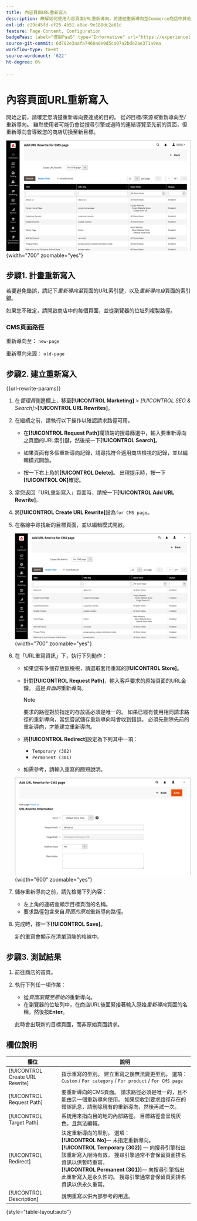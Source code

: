 ```yaml
---
title: 內容頁面URL重新寫入
description: 瞭解如何使用內容頁面URL重新導向，將連結重新導向至Commerce商店中其他內容頁面的URL。
exl-id: e29c45fd-cf25-4b51-a8ae-9e188dc2a61c
feature: Page Content, Configuration
badgePaas: label="僅限PaaS" type="Informative" url="https://experienceleague.adobe.com/en/docs/commerce/user-guides/product-solutions" tooltip="僅適用於雲端專案(Adobe管理的PaaS基礎結構)和內部部署專案的Adobe Commerce 。"
source-git-commit: 6d782e3aafa7460a0e0d5ca07a2bde2ae371a9ea
workflow-type: tm+mt
source-wordcount: '622'
ht-degree: 0%

---
```


# 內容頁面URL重新寫入

開始之前，請確定您清楚重新導向要達成的目的。 從&#x200B;_的_&#x200B;目標&#x200B;_/_&#x200B;來源&#x200B;_或_&#x200B;重新導向至&#x200B;_/_&#x200B;重新導向。 雖然使用者可能仍會從搜尋引擎或過時的連結導覽至先前的頁面，但重新導向會導致您的商店切換至新目標。

![URL重寫 — CMS頁面](./assets/url-rewrite-cms-page.png){width="700" zoomable="yes"}

## 步驟1. 計畫重新寫入

若要避免錯誤，請記下&#x200B;_重新導向至_&#x200B;頁面的URL索引鍵，以及&#x200B;_重新導向自_&#x200B;頁面的索引鍵。

如果您不確定，請開啟商店中的每個頁面，並從瀏覽器的位址列複製路徑。

### CMS頁面路徑

重新導向至： `new-page`

重新導向來源： `old-page`

## 步驟2. 建立重新寫入

{{url-rewrite-params}}

1. 在&#x200B;_管理員_&#x200B;側邊欄上，移至&#x200B;**[!UICONTROL Marketing]** > _[!UICONTROL SEO & Search]_>**[!UICONTROL URL Rewrites]**。

1. 在繼續之前，請執行以下操作以確認請求路徑可用。

   - 在&#x200B;**[!UICONTROL Request Path]**&#x200B;欄頂端的搜尋篩選中，輸入要重新導向之頁面的URL索引鍵，然後按一下&#x200B;**[!UICONTROL Search]**。

   - 如果頁面有多個重新導向記錄，請尋找符合適用商店檢視的記錄，並以編輯模式開啟。

   - 按一下右上角的&#x200B;**[!UICONTROL Delete]**。 出現提示時，按一下&#x200B;**[!UICONTROL OK]**&#x200B;確認。

1. 當您返回「URL重新寫入」頁面時，請按一下&#x200B;**[!UICONTROL Add URL Rewrite]**。

1. 將&#x200B;**[!UICONTROL Create URL Rewrite]**&#x200B;設為`for CMS page`。

1. 在格線中尋找新的目標頁面，並以編輯模式開啟。

   ![新增URL重寫 — 適用於CMS頁面](./assets/url-rewrite-cms-page-add.png){width="700" zoomable="yes"}

1. 在「URL重寫資訊」下，執行下列動作：

   - 如果您有多個存放區檢視，請選取套用重寫的&#x200B;**[!UICONTROL Store]**。

   - 針對&#x200B;**[!UICONTROL Request Path]**，輸入客戶要求的原始頁面的URL金鑰。 這是&#x200B;_頁面的_&#x200B;重新導向。

     >[!NOTE]
     >
     >要求的路徑對於指定的存放區必須是唯一的。 如果已經有使用相同請求路徑的重新導向，當您嘗試儲存重新導向時會收到錯誤。 必須先刪除先前的重新導向，才能建立重新導向。

   - 將&#x200B;**[!UICONTROL Redirect]**&#x200B;設定為下列其中一項：

      - `Temporary (302)`
      - `Permanent (301)`

   - 如需參考，請輸入重寫的簡短說明。

   ![URL重寫資訊](./assets/url-rewrite-cms-page-information.png){width="600" zoomable="yes"}

1. 儲存重新導向之前，請先檢閱下列內容：

   - 左上角的連結會顯示目標頁面的名稱。
   - 要求路徑包含來自&#x200B;_頁面的原始_&#x200B;重新導向路徑。

1. 完成時，按一下&#x200B;**[!UICONTROL Save]**。

   新的重寫會顯示在清單頂端的格線中。

## 步驟3. 測試結果

1. 前往商店的首頁。

1. 執行下列任一項作業：

   - 從&#x200B;_頁面瀏覽至原始的_&#x200B;重新導向。
   - 在瀏覽器的位址列中，在商店URL後面緊接著輸入原始&#x200B;_重新導向_&#x200B;頁面的名稱，然後按&#x200B;**Enter**。

   此時會出現新的目標頁面，而非原始頁面請求。

## 欄位說明

| 欄位 | 說明 |
|--- |--- |
| [!UICONTROL Create URL Rewrite] | 指示重寫的型別。 建立重寫之後無法變更型別。 選項： `Custom` / `For category` / `For product` / `For CMS page` |
| [!UICONTROL Request Path] | 要重新導向的CMS頁面。 請求路徑必須是唯一的，且不能由另一個重新導向使用。 如果您收到要求路徑存在的錯誤訊息，請刪除現有的重新導向，然後再試一次。 |
| [!UICONTROL Target Path] | 系統用來指向目的地的內部路徑。 目標路徑會呈現灰色，且無法編輯。 |
| [!UICONTROL Redirect] | 決定重新導向的型別。 選項： <br/>**[!UICONTROL No]**— 未指定重新導向。<br/>**[!UICONTROL Temporary (302)]** — 向搜尋引擎指出該重新寫入限時有效。 搜尋引擎通常不會保留頁面排名資訊以供暫時重寫。 <br/>**[!UICONTROL Permanent (301)]**— 向搜尋引擎指出此重新寫入是永久性的。 搜尋引擎通常會保留頁面排名資訊以供永久重寫。 |
| [!UICONTROL Description] | 說明重寫以供內部參考的用途。 |

{style="table-layout:auto"}
